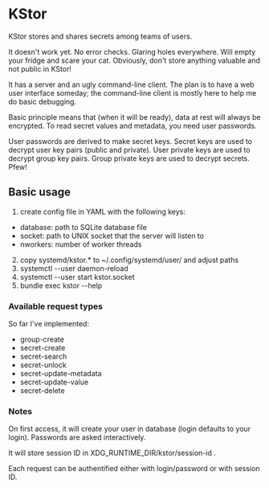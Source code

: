 # KStor

KStor stores and shares secrets among teams of users.

It doesn't work yet. No error checks. Glaring holes everywhere. Will empty your
fridge and scare your cat. Obviously, don't store anything valuable and not
public in KStor!

It has a server and an ugly command-line client. The plan is to have a web user
interface someday; the command-line client is mostly here to help me do basic
debugging.

Basic principle means that (when it will be ready), data at rest will always be
encrypted. To read secret values and metadata, you need user passwords.

User passwords are derived to make secret keys. Secret keys are used to decrypt
user key pairs (public and private). User private keys are used to decrypt
group key pairs. Group private keys are used to decrypt secrets. Pfew!

## Basic usage

1. create config file in YAML with the following keys:
  * database: path to SQLite database file
  * socket: path to UNIX socket that the server will listen to
  * nworkers: number of worker threads
2. copy systemd/kstor.* to ~/.config/systemd/user/ and adjust paths
3. systemctl --user daemon-reload
4. systemctl --user start kstor.socket
5. bundle exec kstor --help

### Available request types

So far I've implemented:
* group-create
* secret-create
* secret-search
* secret-unlock
* secret-update-metadata
* secret-update-value
* secret-delete

### Notes

On first access, it will create your user in database (login defaults to your
login). Passwords are asked interactively.

It will store session ID in XDG_RUNTIME_DIR/kstor/session-id .

Each request can be authentified either with login/password or with session ID.
